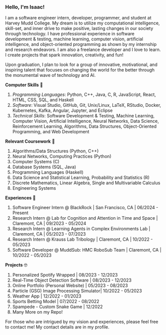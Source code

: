 ### Hello, I'm Isaac!

I am a software engineer intern, developer, programmer, and student at Harvey Mudd College. My dream is to utilize my computational intelligence, skill-set, and inner drive to make positive, lasting changes in our society through technology. I have professional experience in software development & testing, machine learning, computer vision, artificial intelligence, and object-oriented programming as shown by my internship and research endeavors. I am also a freelance developer and I love to learn. I create projects that spark innovation, creativity, and fun!

Upon graduation, I plan to look for a group of innovative, motivational, and inspiring talent that focuses on changing the world for the better through the monumental wave of technology and AI.

**Computer Skills** 🧠
1. *Programming Languages*: Python, C++, Java, C, R, JavaScript, React, HTML, CSS, SQL, and Haskell
2. *Software*: Visual Studio, GitHub, Git, Unix/Linux, LaTeX, RStudio, Docker, Kubernetes, Kafka, Angular, Jupyter, and Eclipse
3. *Technical Skills*: Software Development & Testing, Machine Learning, Computer Vision, Artificial Intelligence, Neural Networks, Data Science, Reinforcement Learning, Algorithms, Data Structures, Object-Oriented Programming, and Web Development

**Relevant Coursework** 📖
1. Algorithms/Data Structures (Python, C++)
2. Neural Networks, Computing Practices (Python)
3. Computer Systems (C)
4. Database Systems (SQL, Java)
5. Programming Languages (Haskell)
6. Data Science and Statistical Learning, Probability and Statistics (R)
7. Discrete Mathematics, Linear Algebra, Single and Multivariable Calculus
8. Engineering Systems

**Experiences** 🏃
1. Software Engineer Intern @ BlackRock | San Francisco, CA | 06/2024 - Present
2. Research Intern @ Lab for Cognition and Attention in Time and Space | Claremont, CA | 09/2023 - 05/2024
3. Research Intern @ Learning Agents in Complex Environments Lab | Claremont, CA | 05/2023 - 07/2023
4. Research Intern @ Krauss Lab Tribology | Claremont, CA | 10/2022 - 05/2023
5. Software Developer @ MuddSub: HMC RoboSub Team | Claremont, CA | 10/2022 - 05/2023

**Projects** 🤓
1. Personalized Spotify Wrapped | 08/2023 - 12/2023
2. Real-Time Object Detection Software | 08/2023 - 12/2023
3. Online Portfolio (Personal Website) | 05/2023 - 08/2023
4. Particle (GSG) Image Processing Simulator| 10/2022 - 05/2023
5. Weather App | 12/2022 - 01/2023
6. Sports Betting Model | 07/2022 - 08/2022
7. Spampede - Custom Snake Game | 12/2022
8. Many More on my Repo!

For those who are intrigued by my vision and experiences, please feel free to contact me! My contact details are in my profile.
